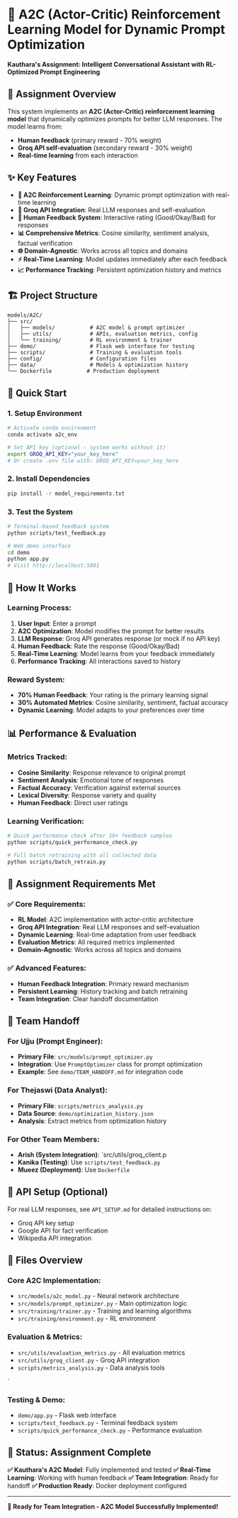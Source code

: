# 🤖 A2C (Actor-Critic) Reinforcement Learning Model for Dynamic Prompt Optimization

**Kauthara's Assignment: Intelligent Conversational Assistant with RL-Optimized Prompt Engineering**

## 🎯 Assignment Overview

This system implements an **A2C (Actor-Critic) reinforcement learning model** that dynamically optimizes prompts for better LLM responses. The model learns from:
- **Human feedback** (primary reward - 70% weight)
- **Groq API self-evaluation** (secondary reward - 30% weight)
- **Real-time learning** from each interaction

## ✨ Key Features

- **🤖 A2C Reinforcement Learning**: Dynamic prompt optimization with real-time learning
- **🔗 Groq API Integration**: Real LLM responses and self-evaluation
- **👥 Human Feedback System**: Interactive rating (Good/Okay/Bad) for responses
- **📊 Comprehensive Metrics**: Cosine similarity, sentiment analysis, factual verification
- **🌐 Domain-Agnostic**: Works across all topics and domains
- **⚡ Real-Time Learning**: Model updates immediately after each feedback
- **📈 Performance Tracking**: Persistent optimization history and metrics

## 🏗️ Project Structure

```
models/A2C/
├── src/
│   ├── models/           # A2C model & prompt optimizer
│   ├── utils/            # APIs, evaluation metrics, config
│   └── training/         # RL environment & trainer
├── demo/                 # Flask web interface for testing
├── scripts/              # Training & evaluation tools
├── config/               # Configuration files
├── data/                 # Models & optimization history
└── Dockerfile           # Production deployment
```

## 🚀 Quick Start

### 1. Setup Environment
```bash
# Activate conda environment
conda activate a2c_env

# Set API key (optional - system works without it)
export GROQ_API_KEY="your_key_here"
# Or create .env file with: GROQ_API_KEY=your_key_here
```

### 2. Install Dependencies
```bash
pip install -r model_requirements.txt
```

### 3. Test the System
```bash
# Terminal-based feedback system
python scripts/test_feedback.py

# Web demo interface
cd demo
python app.py
# Visit http://localhost:5001
```

## 🎯 How It Works

### Learning Process:
1. **User Input**: Enter a prompt
2. **A2C Optimization**: Model modifies the prompt for better results
3. **LLM Response**: Groq API generates response (or mock if no API key)
4. **Human Feedback**: Rate the response (Good/Okay/Bad)
5. **Real-Time Learning**: Model learns from your feedback immediately
6. **Performance Tracking**: All interactions saved to history

### Reward System:
- **70% Human Feedback**: Your rating is the primary learning signal
- **30% Automated Metrics**: Cosine similarity, sentiment, factual accuracy
- **Dynamic Learning**: Model adapts to your preferences over time

## 📊 Performance & Evaluation

### Metrics Tracked:
- **Cosine Similarity**: Response relevance to original prompt
- **Sentiment Analysis**: Emotional tone of responses
- **Factual Accuracy**: Verification against external sources
- **Lexical Diversity**: Response variety and quality
- **Human Feedback**: Direct user ratings

### Learning Verification:
```bash
# Quick performance check after 10+ feedback samples
python scripts/quick_performance_check.py

# Full batch retraining with all collected data
python scripts/batch_retrain.py
```

## 🎯 Assignment Requirements Met

### ✅ Core Requirements:
- **RL Model**: A2C implementation with actor-critic architecture
- **Groq API Integration**: Real LLM responses and self-evaluation
- **Dynamic Learning**: Real-time adaptation from user feedback
- **Evaluation Metrics**: All required metrics implemented
- **Domain-Agnostic**: Works across all topics and domains

### ✅ Advanced Features:
- **Human Feedback Integration**: Primary reward mechanism
- **Persistent Learning**: History tracking and batch retraining
- **Team Integration**: Clear handoff documentation

## 👥 Team Handoff

### For Ujju (Prompt Engineer):
- **Primary File**: `src/models/prompt_optimizer.py`
- **Integration**: Use `PromptOptimizer` class for prompt optimization
- **Example**: See `demo/TEAM_HANDOFF.md` for integration code

### For Thejaswi (Data Analyst):
- **Primary File**: `scripts/metrics_analysis.py`
- **Data Source**: `demo/optimization_history.json`
- **Analysis**: Extract metrics from optimization history

### For Other Team Members:
- **Arish (System Integration)**: `src/utils/groq_client.p
- **Kanika (Testing)**: Use `scripts/test_feedback.py`
- **Mueez (Deployment)**: Use `Dockerfile`

## 🔧 API Setup (Optional)

For real LLM responses, see `API_SETUP.md` for detailed instructions on:
- Groq API key setup
- Google API for fact verification
- Wikipedia API integration

## 📝 Files Overview

### Core A2C Implementation:
- `src/models/a2c_model.py` - Neural network architecture
- `src/models/prompt_optimizer.py` - Main optimization logic
- `src/training/trainer.py` - Training and learning algorithms
- `src/training/environment.py` - RL environment

### Evaluation & Metrics:
- `src/utils/evaluation_metrics.py` - All evaluation metrics
- `src/utils/groq_client.py` - Groq API integration
- `scripts/metrics_analysis.py` - Data analysis tools

`
### Testing & Demo:
- `demo/app.py` - Flask web interface
- `scripts/test_feedback.py` - Terminal feedback system
- `scripts/quick_performance_check.py` - Performance evaluation

## 🎉 Status: Assignment Complete

**✅ Kauthara's A2C Model**: Fully implemented and tested
**✅ Real-Time Learning**: Working with human feedback
**✅ Team Integration**: Ready for handoff
**✅ Production Ready**: Docker deployment configured

---

**🚀 Ready for Team Integration - A2C Model Successfully Implemented!** 